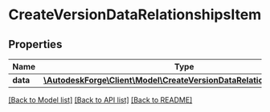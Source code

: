 # CreateVersionDataRelationshipsItem

## Properties
Name | Type | Description | Notes
------------ | ------------- | ------------- | -------------
**data** | [**\AutodeskForge\Client\Model\CreateVersionDataRelationshipsItemData**](CreateVersionDataRelationshipsItemData.md) |  | [optional] 

[[Back to Model list]](../README.md#documentation-for-models) [[Back to API list]](../README.md#documentation-for-api-endpoints) [[Back to README]](../README.md)



